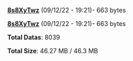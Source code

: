 [**8s8XyTwz**](/data/8s8XyTwz.txt) (09/12/22 - 19:21)- 663 bytes

[**8s8XyTwz**](/data/8s8XyTwz.txt) (09/12/22 - 19:21)- 663 bytes

**Total Datas**: 8039

**Total Size**: 46.27 MB / 46.3 MB